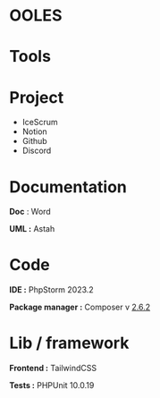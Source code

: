 # OOLES

# Tools

# Project

- IceScrum
- Notion
- Github
- Discord

# Documentation

**Doc** : Word

**UML :** Astah

# Code

**IDE :** PhpStorm 2023.2

**Package manager :** Composer v [2.6.2](https://getcomposer.org/download/)

# Lib / framework

**Frontend :** TailwindCSS

**Tests :** PHPUnit 10.0.19